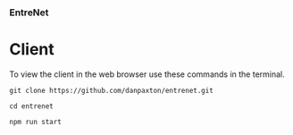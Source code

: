 ### EntreNet

# Client
To view the client in the web browser use these commands in the terminal.
```
git clone https://github.com/danpaxton/entrenet.git
```
```
cd entrenet
```
```
npm run start
```